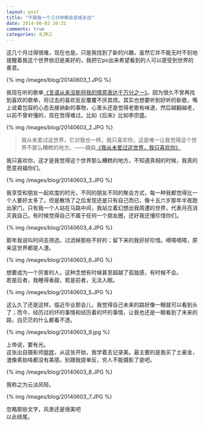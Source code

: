 ```yaml
---
layout: post
title: "不是每一个三分钟都会变成永远"
date: 2014-06-03 20:31
comments: true
categories: 礼拜三
---
```


这几个月过得很难，现在也是。只是我找到了新的兴趣，虽然它并不能无时不刻地提醒着我这个世界依旧是美好的，我把它po出来希望看到的人可以感受到世界的善意。


{% img /images/blog/20140603_1.JPG %}

我现在听的歌单[《言语从来没能将我的情意表达千万分之一》](http://music.163.com/#/my/m/music/playlist?id=10513445)。因为很久不曾再找到喜欢的歌单，将过去的喜欢反反覆覆不厌其烦。其实也想要听到好听的新歌，嘴上说着包容的心态去接纳新的事物，心里头还是觉得老歌有味道，然后越翻越老，以前不曾听懂的，现在觉得难过。比如《后来》比如李宗盛。


{% img /images/blog/20140603_2.JPG %}

> 我从未爱过这世界，它对我也一样。我只喜欢你，这是唯一让我觉得这个世界不那么糟糕的地方。——摘自[《我从未爱过这世界，我只喜欢你》](http://book.douban.com/subject/25735731/)

我只喜欢你，这才是我觉得这个世界那么糟糕的地方。不知道真相的时候，我真的愿意祝福你们。


{% img /images/blog/20140603_3.JPG %}

我享受和朋友一起欢度的时光，不同的朋友不同的聚会方式，每一种我都觉得比一个人要好太多了。但是散场了之后发现还是只有自己而已，像十五六岁那年半夜跑出家门，只有我一个人站在马路中间，我站立着幻想出我周遭的世界，代表月亮消灭我自己。有时候觉得自己不属于任何一个朋友圈，还好我还懂珍惜你们。


{% img /images/blog/20140603_4.JPG %}

那年我说叫时间去筛选，过滤掉那些不好的；留下来的我好好珍惜。嘀嗒嘀嗒，原来这世界都是人渣。


{% img /images/blog/20140603_6.JPG %}

想要成为一个厉害的人，这种念想有时候甚至超越了孤独感，有时候不会。<br>
若是后者，我睡得香甜，若是前者，无法入眠。


{% img /images/blog/20140603_5.JPG %}

这么久了还是这样。临近毕业那会儿，我觉得自己未来的路好像一眼就可以看到头了；而今，经历过的坏的事情和经历着的坏的事情，让我也还是一眼看到了未来的路，白茫茫的什么都看不透。


{% img /images/blog/20140603_9.jpg %}

上帝说，要有光。<br>
这张出自摄影师[胖胖](http://weibo.com/ycye)，从这张开始，我学着去记录美。最主要的是我买了土豪金，渣像素拍啥都没有美感。别跟我提单反，穷人不能摄影了是吧。



{% img /images/blog/20140603_8.JPG %}

我称之为云淡风轻。


{% img /images/blog/20140603_7.JPG %}

忽略那些文字，风景还是很美吧<br>
以此结尾。










